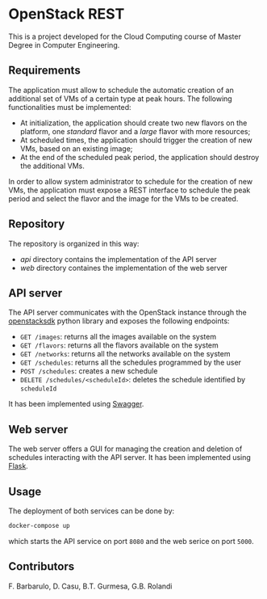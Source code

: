# OpenStack REST

This is a project developed for the Cloud Computing course of Master Degree in Computer Engineering.

## Requirements

The application must allow to schedule the automatic creation of an additional set of VMs of a certain type at peak hours.
The following functionalities must be implemented:

- At initialization, the application should create two new flavors on the platform, one _standard_ flavor and a _large_ flavor with more resources;
- At scheduled times, the application should trigger the creation of new VMs, based on an existing image;
- At the end of the scheduled peak period, the application should destroy the additional VMs.

In order to allow system administrator to schedule for the creation of new VMs, the application must expose a REST interface to schedule the peak period and select the flavor and the image for the VMs to be created.

## Repository

The repository is organized in this way:

- _api_ directory contains the implementation of the API server
- _web_ directory containes the implementation of the web server

## API server

The API server communicates with the OpenStack instance through the [openstacksdk](https://github.com/openstack/openstacksdk) python library and exposes the following endpoints:

- `GET /images`: returns all the images available on the system
- `GET /flavors`: returns all the flavors available on the system
- `GET /networks`: returns all the networks available on the system
- `GET /schedules`: returns all the schedules programmed by the user
- `POST /schedules`: creates a new schedule
- `DELETE /schedules/<scheduleId>`: deletes the schedule identified by `scheduleId`

It has been implemented using [Swagger](https://swagger.io).

## Web server

The web server offers a GUI for managing the creation and deletion of schedules interacting with the API server. It has been implemented using [Flask](https://flask.palletsprojects.com/en/1.1.x/).

## Usage

The deployment of both services can be done by:

```bash
docker-compose up
```

which starts the API service on port `8080` and the web serice on port `5000`.

## Contributors
F. Barbarulo, D. Casu, B.T. Gurmesa, G.B. Rolandi 
